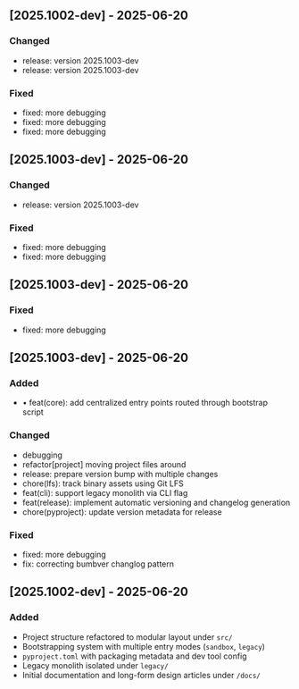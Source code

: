 
## [2025.1002-dev] - 2025-06-20 <!-- {bumpver} -->

### Changed
- release: version 2025.1003-dev
- release: version 2025.1003-dev
### Fixed
- fixed: more debugging
- fixed: more debugging
- fixed: more debugging
## [2025.1003-dev] - 2025-06-20 

### Changed
- release: version 2025.1003-dev
### Fixed
- fixed: more debugging
- fixed: more debugging
## [2025.1003-dev] - 2025-06-20 

### Fixed
- fixed: more debugging
## [2025.1003-dev] - 2025-06-20 

### Added
- • feat(core): add centralized entry points routed through bootstrap script
### Changed
- debugging
- refactor[project] moving project files around
- release: prepare version bump with multiple changes
- chore(lfs): track binary assets using Git LFS
- feat(cli): support legacy monolith via CLI flag
- feat(release): implement automatic versioning and changelog generation
- chore(pyproject): update version metadata for release
### Fixed
- fixed: more debugging
- fix: correcting bumbver changlog pattern

## [2025.1002-dev] - 2025-06-20 
### Added
- Project structure refactored to modular layout under `src/`
- Bootstrapping system with multiple entry modes (`sandbox`, `legacy`)
- `pyproject.toml` with packaging metadata and dev tool config
- Legacy monolith isolated under `legacy/`
- Initial documentation and long-form design articles under `/docs/`

